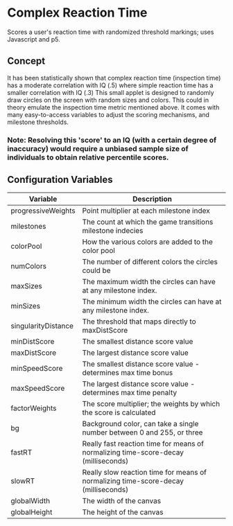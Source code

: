 # Complex Reaction Time
Scores a user's reaction time with randomized threshold markings; uses Javascript and p5.

## Concept
It has been statistically shown that complex reaction time (inspection time) has a moderate correlation with IQ (.5) where simple reaction time has a smaller correlation with IQ (.3)  This small applet is designed to randomly draw circles on the screen with random sizes and colors.  This could in theory emulate the inspection time metric mentioned above.  It comes with many easy-to-access variables to adjust the scoring mechanisms, and milestone thresholds.
### Note: Resolving this 'score' to an IQ (with a certain degree of inaccuracy) would require a unbiased sample size of individuals to obtain relative percentile scores.  

## Configuration Variables
Variable | Description
-------- | ------------
progressiveWeights | Point multiplier at each milestone index
milestones | The count at which the game transitions milestone indecies
colorPool | How the various colors are added to the color pool
numColors | The number of different colors the circles could be
maxSizes | The maximum width the circles can have at any milestone index.
minSizes | The minimum width the circles can have at any milestone index.
singularityDistance | The threshold that maps directly to maxDistScore
minDistScore | The smallest distance score value
maxDistScore | The largest distance score value
minSpeedScore | The smallest distance score value - determines max time bonus
maxSpeedScore | The largest distance score value - determines max time penalty
factorWeights | The score multiplier; the weights by which the score is calculated
bg | Background color, can take a single number between 0 and 255, or three
fastRT | Really fast reaction time for means of normalizing time-score-decay (milliseconds)
slowRT | Really slow reaction time for means of normalizing time-score-decay (milliseconds)
globalWidth | The width of the canvas
globalHeight | The height of the canvas
